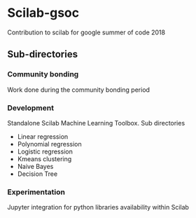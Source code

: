 # Scilab-gsoc

Contribution to scilab for google summer of code 2018

## Sub-directories

### Community bonding

Work done during the community bonding period

### Development

Standalone Scilab Machine Learning Toolbox. Sub directories

- Linear regression
- Polynomial regression
- Logistic regression
- Kmeans clustering
- Naive Bayes
- Decision Tree

### Experimentation

Jupyter integration for python libraries availability within Scilab 
